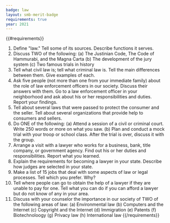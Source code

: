 ```yaml
---
badge: law
layout: smb-merit-badge
requirements: true
year: 2021
---
```


{{#requirements}}
1. Define "law." Tell some of its sources. Describe functions it serves.
2. Discuss TWO of the following:
    (a) The Justinian Code, The Code of Hammurabi, and the Magna Carta
    (b) The development of the jury system
    (c) Two famous trials in history
3. Tell what civil law is; tell what criminal law is. Tell the main differences between them. Give examples of each.
4. Ask five people (not more than one from your immediate family) about the role of law enforcement officers in our society. Discuss their answers with them. Go to a law enforcement officer in your neighborhood and ask about his or her responsibilities and duties. Report your findings.
5. Tell about several laws that were passed to protect the consumer and the seller. Tell about several organizations that provide help to consumers and sellers.
6. Do ONE of the following:
    (a) Attend a session of a civil or criminal court. Write 250 words or more on what you saw.
    (b) Plan and conduct a mock trial with your troop or school class. After the trial is over, discuss it with the group.
7. Arrange a visit with a lawyer who works for a business, bank, title company, or government agency. Find out his or her duties and responsibilities. Report what you learned.
8. Explain the requirements for becoming a lawyer in your state. Describe how judges are selected in your state.
9. Make a list of 15 jobs that deal with some aspects of law or legal processes. Tell which you prefer. Why?
10. Tell where people can go to obtain the help of a lawyer if they are unable to pay for one. Tell what you can do if you can afford a lawyer but do not know of any in your area.
11. Discuss with your counselor the importance in our society of TWO of the following areas of law:
    (a) Environmental law
    (b) Computers and the Internet
    (c) Copyright and the Internet
    (d) Immigration
    (e) Patents
    (f) Biotechnoloogy
    (g) Privacy law
    (h) International law
{{/requirements}}
